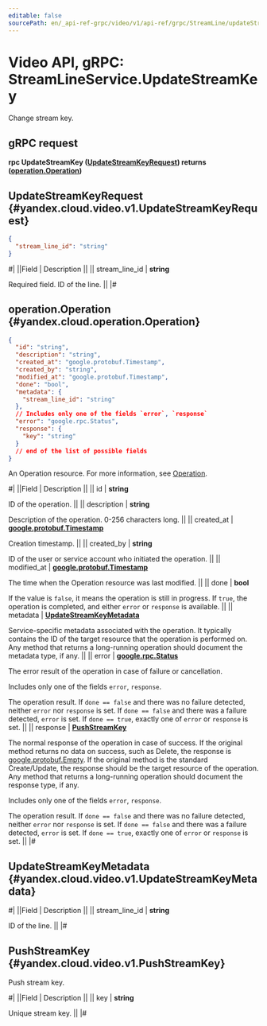 ```yaml
---
editable: false
sourcePath: en/_api-ref-grpc/video/v1/api-ref/grpc/StreamLine/updateStreamKey.md
---
```


# Video API, gRPC: StreamLineService.UpdateStreamKey

Change stream key.

## gRPC request

**rpc UpdateStreamKey ([UpdateStreamKeyRequest](#yandex.cloud.video.v1.UpdateStreamKeyRequest)) returns ([operation.Operation](#yandex.cloud.operation.Operation))**

## UpdateStreamKeyRequest {#yandex.cloud.video.v1.UpdateStreamKeyRequest}

```json
{
  "stream_line_id": "string"
}
```

#|
||Field | Description ||
|| stream_line_id | **string**

Required field. ID of the line. ||
|#

## operation.Operation {#yandex.cloud.operation.Operation}

```json
{
  "id": "string",
  "description": "string",
  "created_at": "google.protobuf.Timestamp",
  "created_by": "string",
  "modified_at": "google.protobuf.Timestamp",
  "done": "bool",
  "metadata": {
    "stream_line_id": "string"
  },
  // Includes only one of the fields `error`, `response`
  "error": "google.rpc.Status",
  "response": {
    "key": "string"
  }
  // end of the list of possible fields
}
```

An Operation resource. For more information, see [Operation](/docs/api-design-guide/concepts/operation).

#|
||Field | Description ||
|| id | **string**

ID of the operation. ||
|| description | **string**

Description of the operation. 0-256 characters long. ||
|| created_at | **[google.protobuf.Timestamp](https://developers.google.com/protocol-buffers/docs/reference/google.protobuf#timestamp)**

Creation timestamp. ||
|| created_by | **string**

ID of the user or service account who initiated the operation. ||
|| modified_at | **[google.protobuf.Timestamp](https://developers.google.com/protocol-buffers/docs/reference/google.protobuf#timestamp)**

The time when the Operation resource was last modified. ||
|| done | **bool**

If the value is `false`, it means the operation is still in progress.
If `true`, the operation is completed, and either `error` or `response` is available. ||
|| metadata | **[UpdateStreamKeyMetadata](#yandex.cloud.video.v1.UpdateStreamKeyMetadata)**

Service-specific metadata associated with the operation.
It typically contains the ID of the target resource that the operation is performed on.
Any method that returns a long-running operation should document the metadata type, if any. ||
|| error | **[google.rpc.Status](https://cloud.google.com/tasks/docs/reference/rpc/google.rpc#status)**

The error result of the operation in case of failure or cancellation.

Includes only one of the fields `error`, `response`.

The operation result.
If `done == false` and there was no failure detected, neither `error` nor `response` is set.
If `done == false` and there was a failure detected, `error` is set.
If `done == true`, exactly one of `error` or `response` is set. ||
|| response | **[PushStreamKey](#yandex.cloud.video.v1.PushStreamKey)**

The normal response of the operation in case of success.
If the original method returns no data on success, such as Delete,
the response is [google.protobuf.Empty](https://developers.google.com/protocol-buffers/docs/reference/google.protobuf#google.protobuf.Empty).
If the original method is the standard Create/Update,
the response should be the target resource of the operation.
Any method that returns a long-running operation should document the response type, if any.

Includes only one of the fields `error`, `response`.

The operation result.
If `done == false` and there was no failure detected, neither `error` nor `response` is set.
If `done == false` and there was a failure detected, `error` is set.
If `done == true`, exactly one of `error` or `response` is set. ||
|#

## UpdateStreamKeyMetadata {#yandex.cloud.video.v1.UpdateStreamKeyMetadata}

#|
||Field | Description ||
|| stream_line_id | **string**

ID of the line. ||
|#

## PushStreamKey {#yandex.cloud.video.v1.PushStreamKey}

Push stream key.

#|
||Field | Description ||
|| key | **string**

Unique stream key. ||
|#